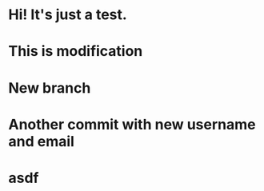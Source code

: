 # Hi! It's just a test.

# This is modification

# New branch

# Another commit with new username and email

# asdf